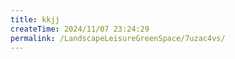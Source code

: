 ```yaml
---
title: kkjj
createTime: 2024/11/07 23:24:29
permalink: /LandscapeLeisureGreenSpace/7uzac4vs/
---
```


